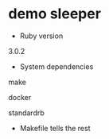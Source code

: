 # demo sleeper

* Ruby version

3.0.2

* System dependencies

make

docker

standardrb

* Makefile tells the rest

